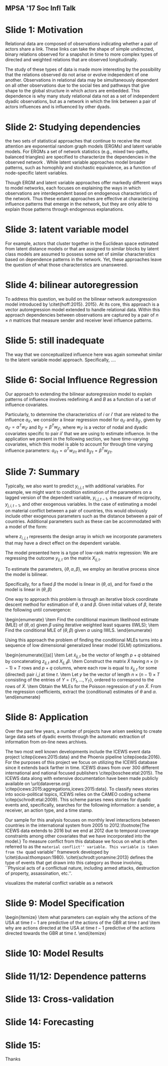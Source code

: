 MPSA '17 Soc Infl Talk
---

# Slide 1: Motivation #

Relational data are composed of observations indicating whether a pair of actors share a link. These links can take the shape of simple undirected, binary relations observed for a snapshot in time to more complex types of directed and weighted relations that are observed longitudinally.

The study of these types of data is made more interesting by the possibility that the relations observed do not arise or evolve independent of one another. Observations in relational data may be simultaneously dependent on all other observations due to the social ties and pathways that give shape to the global structure in which actors are embedded. This dependence is why many study relational data not as a set of independent dyadic observations, but as a network in which the link between a pair of actors influences and is influenced by other dyads.

# Slide 2: Studying dependencies #

the two sets of statistical approaches that continue to receive the most attention are exponential random graph models (ERGMs) and latent variable models. For ERGMs a set of network statistics (e.g., mixed two-paths, balanced triangles) are specified to characterize the dependencies in the observed network . While latent variable approaches model broader patterns, such as homophily and stochastic equivalence, as a function of node-specific latent variables.

Though ERGM and latent variable approaches offer markedly different ways to model networks, each focuses on explaining the ways in which observations are interdependent based on endogenous characteristics of the network. Thus these extant approaches are effective at characterizing influence patterns that emerge in the network, but they are only able to explain those patterns through endogenous explanations.

# Slide 3: latent variable model #

For example, actors that cluster together in the Euclidean space estimated from latent distance models or that are assigned to similar blocks by latent class models are assumed to possess some set of similar characteristics based on dependence patterns in the network. Yet, these approaches leave the question of what those characteristics are unanswered.

# Slide 4: bilinear autoregression #

To address this question, we build on the bilinear network autoregression model introduced by \citet{hoff:2015}. 2015}. At its core, this approach is a vector autoregression model extended to handle relational data. Within this approach dependencies between observations are captured by a pair of $n \times n$ matrices that measure sender and receiver level influence patterns.

# Slide 5: still inadequate #

The way that we conceptualized influence here was again somewhat similar to the latent variable model approach. Specifically, ....

# Slide 6: Social Influence Regression #

Our approach to extending the bilinear autoregression model to explain patterns of influence involves redefining $A$ and $B$ as a function of a set of influence covariates.

Particularly, to determine the characteristics of $i$ or $i'$ that are related to the influence $a_{ii'}$, we consider a linear regression model for $a_{ii'}$ and $b_{jj'}$, given by $a_{ii'} = \alpha^T w_{ii'}$ and $b_{jj'} = \beta^T w_{jj'}$, where $w_{ii'}$ is a vector of nodal and dyadic covariates specific to pair $ii'$ that we are using to estimate influence. In the application we present in the following section, we have time-varying covariates, which this model is able to account for through time varying influence parameters: $a_{ii't} = \alpha^T w_{ii't}$ and $b_{jj't} = \beta^T w_{jj't}$.

# Slide 7: Summary #

Typically, we also want to predict $y_{i,j,t}$ with additional variables. For example, we might want to condition estimation of the parameters on a lagged version of the dependent variable, $y_{i,j,t-1}$, a measure of reciprocity, $y_{j,i,t-1}$, and other exogenous variables. In the case of estimating a model on material conflict between a pair of countries, this would obviously include other exogenous parameters such as the distance between a pair of countries. Additional parameters such as these can be accommodated with a model of the form:

where $z_{i,j,t}$ represents the design array in which we incorporate parameters that may have a direct effect on the dependent variable.

The model presented here is a type of low-rank matrix regression: We are regressing the outcome $y_{ij,t}$ on the matrix $X_{ij,t}$.

To estimate the parameters, $\{\theta, \alpha, \beta \}$, we employ an iterative process since the model is bilinear.

Specifically, for a fixed $\beta$ the model is linear in $(\theta, \alpha)$, and for fixed $\alpha$ the model is linear in $(\theta, \beta)$

One way to approach this problem is through an iterative block coordinate descent method for estimation of $\theta$, $\alpha$ and $\beta$. Given initial values of $\beta$, iterate the following until convergence:

\begin{enumerate}
  \item Find the conditional maximum likelihood estimate (MLE) of $(\theta,\alpha)$ given $\beta$ using iterative weighted least squares (IWLS);
  \item Find the conditional MLE of $(\theta,\beta)$ given $\alpha$ using IWLS.
\end{enumerate}

Using this approach the problem of finding the conditional MLEs turns into a sequence of low dimensional generalized linear model (GLM) optimizations.

\begin{enumerate}[(a)]
  \item Let $\tilde x_{ij,t}$ be the vector of length $p+q$ obtained by concatenating $z_{ij,t}$  and  $X_{ij,t}\beta$.
  \item Construct the matrix $\tilde X$ having $n\times (n-1)\times T$ rows and $p+q$ columns, where each row is equal to $\tilde x_{ij,t}$ for some (directed) pair $i,j$ at time $t$.
  \item Let $y$ be the vector of length $n\times (n-1)\times T$ consisting of the entries of $Y=\{ Y_1,\ldots, Y_T\}$, ordered to correspond to the rows of $\tilde X$.
  \item Obtain the MLEs for the Poisson regression of $y$ on $\tilde X$. From the regression coefficients, extract the (conditional) estimates of $\theta$ and $\alpha$.
\end{enumerate}

# Slide 8: Application #

Over the past few years, a number of projects have arisen seeking to create large data sets of dyadic events through the automatic extraction of information from on-line news archives.

The two most well known developments include the ICEWS event data project \citep{icews:2015:data} and the Phoenix pipeline \citep{oeda:2016}. For the purposes of this project we focus on utilizing the ICEWS database since it extends back farther in time. ICEWS draws from over 300 different international and national focused publishers \citep{boschee:etal:2015}. The ICEWS data along with extensive documentation have been made publicly available on \url{dataverse.org} \citep{icews:2015:aggregations,icews:2015:data}. To classify news stories into socio-political topics, ICEWS relies on the CAMEO coding scheme \citep{schrodt:etal:2009}. This scheme parses news stories for dyadic events and, specifically, searches for the following information: a sender, a receiver, an action type, and a time stamp.

Our sample for this analysis focuses on monthly level interactions between countries in the international system from 2005 to 2012.\footnote{The ICEWS data extends to 2016 but we end at 2012 due to temporal coverage constraints among other covariates that we have incorporated into the model.} To measure conflict from this database we focus on what is often referred to as the ``material conflict'' variable. This variable is taken from the ``quad variable'' framework developed by \citet{duval:thompson:1980}. \citet{schrodt:yonamine:2013} defines the type of events that get drawn into this category as those involving, ``Physical acts of a conflictual nature, including armed attacks, destruction of property, assassination, etc.''.

visualizes the material conflict variable as a network

# Slide 9: Model Specification #

\begin{itemize}
  \item what parameters can explain why the actions of the USA at time $t-1$ are predictive of the actions of the GBR at time $t$ and
  \item why are actions directed at the USA at time $t-1$ predictive of the actions directed towards the GBR at time $t$.
\end{itemize}

# Slide 10: Model Results #

# Slide 11/12: Dependence patterns #

# Slide 13: Cross-validation #

# Slide 14: Forecasting #

# Slide 15:  #

Thanks